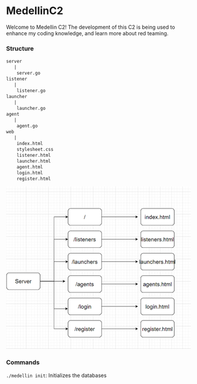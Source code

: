 # MedellinC2
Welcome to Medellin C2! The development of this C2 is being used to enhance my coding knowledge, and learn more about red teaming. 

### Structure
```
server
   | 
    server.go
listener
   | 
    listener.go
launcher
   |
    launcher.go
agent
   |
    agent.go
web
   |
    index.html
    stylesheet.css
    listener.html
    launcher.html
    agent.html
    login.html
    register.html
```
![server](server_design.PNG)

### Commands
`./medellin init`: Initializes the databases 
